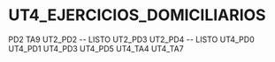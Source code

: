 # UT4_EJERCICIOS_DOMICILIARIOS

PD2
TA9
UT2_PD2 -- LISTO
UT2_PD3
UT2_PD4 -- LISTO
UT4_PD0
UT4_PD1
UT4_PD3
UT4_PD5
UT4_TA4
UT4_TA7
